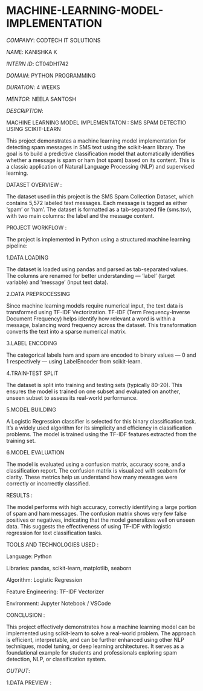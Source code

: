 # MACHINE-LEARNING-MODEL-IMPLEMENTATION

*COMPANY*: CODTECH IT SOLUTIONS

*NAME*: KANISHKA K

*INTERN ID*: CT04DH1742

*DOMAIN*: PYTHON PROGRAMMING

*DURATION*: 4 WEEKS

*MENTOR*: NEELA SANTOSH

*DESCRIPTION*: 

MACHINE LEARNING MODEL IMPLEMENTATON : SMS SPAM DETECTIO USING SCIKIT-LEARN

This project demonstrates a machine learning model implementation for detecting spam messages in SMS text using the scikit-learn library. The goal is to build a predictive classification model that automatically identifies whether a message is spam or ham (not spam) based on its content. This is a classic application of Natural Language Processing (NLP) and supervised learning.

DATASET OVERVIEW :

The dataset used in this project is the SMS Spam Collection Dataset, which contains 5,572 labeled text messages. Each message is tagged as either ‘spam’ or ‘ham’. The dataset is formatted as a tab-separated file (sms.tsv), with two main columns: the label and the message content.

PROJECT WORKFLOW :

The project is implemented in Python using a structured machine learning pipeline:

1.DATA LOADING

The dataset is loaded using pandas and parsed as tab-separated values. The columns are renamed for better understanding — ‘label’ (target variable) and ‘message’ (input text data).

2.DATA PREPROCESSING

Since machine learning models require numerical input, the text data is transformed using TF-IDF Vectorization. TF-IDF (Term Frequency-Inverse Document Frequency) helps identify how relevant a word is within a message, balancing word frequency across the dataset. This transformation converts the text into a sparse numerical matrix.

3.LABEL ENCODING

The categorical labels ham and spam are encoded to binary values — 0 and 1 respectively — using LabelEncoder from scikit-learn.

4.TRAIN-TEST SPLIT

The dataset is split into training and testing sets (typically 80-20). This ensures the model is trained on one subset and evaluated on another, unseen subset to assess its real-world performance.

5.MODEL BUILDING

A Logistic Regression classifier is selected for this binary classification task. It’s a widely used algorithm for its simplicity and efficiency in classification problems. The model is trained using the TF-IDF features extracted from the training set.

6.MODEL EVALUATION

The model is evaluated using a confusion matrix, accuracy score, and a classification report. The confusion matrix is visualized with seaborn for clarity. These metrics help us understand how many messages were correctly or incorrectly classified.

RESULTS :

The model performs with high accuracy, correctly identifying a large portion of spam and ham messages. The confusion matrix shows very few false positives or negatives, indicating that the model generalizes well on unseen data. This suggests the effectiveness of using TF-IDF with logistic regression for text classification tasks.

TOOLS AND TECHNOLOGIES USED :

Language: Python

Libraries: pandas, scikit-learn, matplotlib, seaborn

Algorithm: Logistic Regression

Feature Engineering: TF-IDF Vectorizer

Environment: Jupyter Notebook / VSCode

CONCLUSION :

This project effectively demonstrates how a machine learning model can be implemented using scikit-learn to solve a real-world problem. The approach is efficient, interpretable, and can be further enhanced using other NLP techniques, model tuning, or deep learning architectures. It serves as a foundational example for students and professionals exploring spam detection, NLP, or classification system.

*OUTPUT*:

1.DATA PREVIEW :
